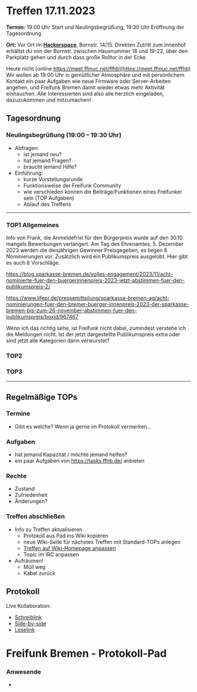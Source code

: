 # Treffen 17.11.2023

**Termin:** 19:00 Uhr Start und Neulingsbegrüßung, 19:30 Uhr Eröffnung der Tagesordnung

**Ort:** Vor Ort im [**Hackerspace**](https://www.hackerspace-bremen.de/anfahrt/), Bornstr. 14/15. Direkten Zutritt zum Innenhof erhältst du von der Bornstr. zwischen Hausnummer 18 und 19-22, über den Parkplatz gehen und durch dass große Rolltor in der Ecke. 


Heute nicht [online https://meet.ffmuc.net/ffhb](https://meet.ffmuc.net/ffhb)
Wir wollen ab 19:00 Uhr in gemütlicher Atmosphäre und mit persönlichem Kontakt ein paar Aufgaben wie neue Firmware oder Server-Arbeiten
angehen, und Freifunk Bremen damit wieder etwas mehr Aktivität einhauchen. Alle Interessierten sind also alle herzlich eingeladen,
dazuzukommen und mitzumachen!


## Tagesordnung
### Neulingsbegrüßung (19:00 – 19:30 Uhr)

- Abfragen:
    - ist jemand neu?
    - hat jemand Fragen?
    - braucht jemand Hilfe?
- Einführung:
    - kurze Vorstellungsrunde
    - Funktionsweise der Freifunk Community
    - wie verschieden können die Beiträge/Funktionen eines Freifunker sein (TOP Aufgaben)
    - Ablauf des Treffens

---
### TOP1 Allgemeines
Info von Frank, die Anmeldefrist für den Bürgerpreis wurde auf den 30.10. mangels Bewerbungen verlängert. Am Tag des Ehrenamtes, 5. Dezember 2023 werden die diesjährigen Gewinner Preisgegeben, es liegen 8 Nominierungen vor.
Zusätzlich wird ein Publikumspreis ausgelobt. Hier gibt es auch 8 Vorschläge. 

https://blog.sparkasse-bremen.de/volles-engagement/2023/11/acht-nominierte-fuer-den-buergerinnenpreis-2023-jetzt-abstimmen-fuer-den-publikumspreis-2/

https://www.lifepr.de/pressemitteilung/sparkasse-bremen-ag/acht-nominierungen-fuer-den-bremer-buerger-innenpreis-2023-der-sparkasse-bremen-bis-zum-26-november-abstimmen-fuer-den-publikumspreis/boxid/967467

Wenn ich das richtig sehe, ist Freifunk nicht dabei, zumindest verstehe ich die Meldungen nicht. Ist der jetzt dargestellte Publikumspreis extra oder sind jetzt alle Kategorien darin verwurstet?

### TOP2


### TOP3


---
## Regelmäßige TOPs

### Termine

- Gibt es welche? Wenn ja gerne im Protokoll vermerken...

### Aufgaben

- hat jemand Kapazität / möchte jemand helfen?
- ein paar Aufgaben von https://tasks.ffhb.de/ anbieten

### Rechte

- Zustand
- Zufriedenheit
- Änderungen?

### Treffen abschließen

- Info zu Treffen aktualisieren
  - Protokoll aus Pad ins Wiki kopieren
  - neue Wiki-Seite für nächstes Treffen mit Standard-TOPs anlegen
  - [Treffen auf Wiki-Homepage anpassen](https://wiki.bremen.freifunk.net/Home)
  - Topic im IRC anpassen
- Aufräumen!
  - Müll weg
  - Kabel zurück

## Protokoll

Live Kollaboration:

* [Schreiblink](https://hackmd.io/AwDgnA7ATArKC0BGGBjAzPALAUzSeARgYgGzxQAmEFFwiKBEKAhkA===?edit)
* [Side-by-side](https://hackmd.io/AwDgnA7ATArKC0BGGBjAzPALAUzSeARgYgGzxQAmEFFwiKBEKAhkA===?both)
* [Leselink](https://hackmd.io/AwDgnA7ATArKC0BGGBjAzPALAUzSeARgYgGzxQAmEFFwiKBEKAhkA===?view)

# Freifunk Bremen - Protokoll-Pad

### Anwesende
- 
